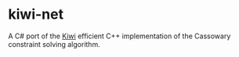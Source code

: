 # kiwi-net
A C# port of the [Kiwi](https://github.com/nucleic/kiwi) efficient C++ implementation of the Cassowary constraint solving algorithm.
